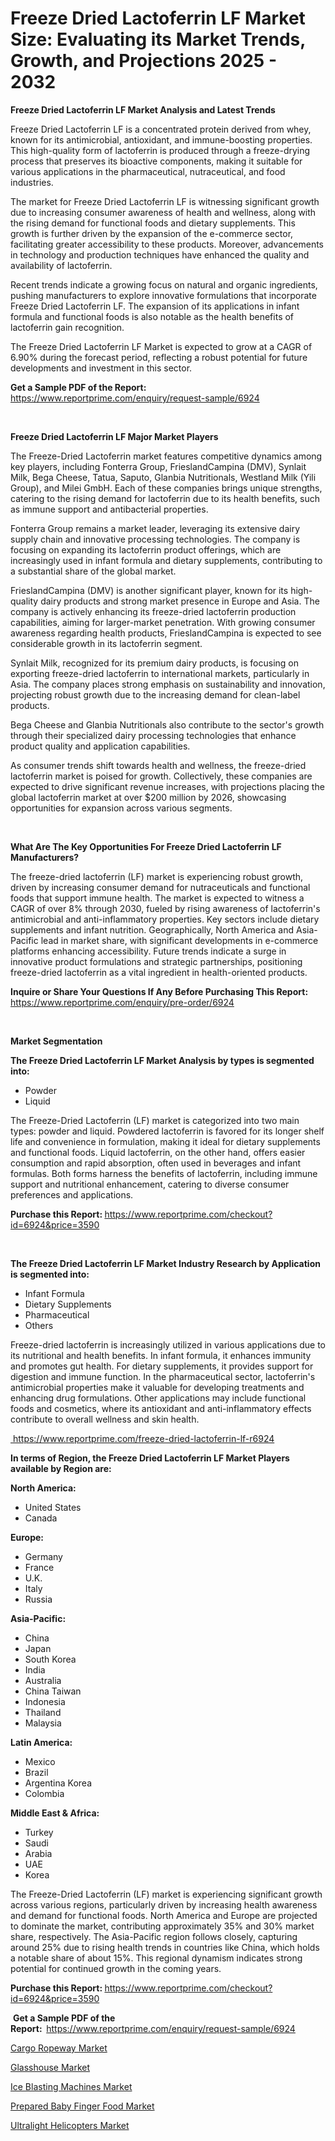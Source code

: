 <p><h1>Freeze Dried Lactoferrin LF Market Size: Evaluating its Market Trends, Growth, and Projections 2025 - 2032</h1></p><p><strong>Freeze Dried Lactoferrin LF Market Analysis and Latest Trends</strong></p>
<p><p>Freeze Dried Lactoferrin LF is a concentrated protein derived from whey, known for its antimicrobial, antioxidant, and immune-boosting properties. This high-quality form of lactoferrin is produced through a freeze-drying process that preserves its bioactive components, making it suitable for various applications in the pharmaceutical, nutraceutical, and food industries.</p><p>The market for Freeze Dried Lactoferrin LF is witnessing significant growth due to increasing consumer awareness of health and wellness, along with the rising demand for functional foods and dietary supplements. This growth is further driven by the expansion of the e-commerce sector, facilitating greater accessibility to these products. Moreover, advancements in technology and production techniques have enhanced the quality and availability of lactoferrin.</p><p>Recent trends indicate a growing focus on natural and organic ingredients, pushing manufacturers to explore innovative formulations that incorporate Freeze Dried Lactoferrin LF. The expansion of its applications in infant formula and functional foods is also notable as the health benefits of lactoferrin gain recognition.</p><p>The Freeze Dried Lactoferrin LF Market is expected to grow at a CAGR of 6.90% during the forecast period, reflecting a robust potential for future developments and investment in this sector.</p></p>
<p><strong>Get a Sample PDF of the Report:&nbsp;</strong> <a href="https://www.reportprime.com/enquiry/request-sample/6924?utm_campaign=3139&utm_medium=2&utm_source=Github&utm_content=ia&utm_term=19032025&utm_id=freeze-dried-lactoferrin-lf">https://www.reportprime.com/enquiry/request-sample/6924</a></p>
<p>&nbsp;</p>
<p><strong>Freeze Dried Lactoferrin LF Major Market Players</strong></p>
<p><p>The Freeze-Dried Lactoferrin market features competitive dynamics among key players, including Fonterra Group, FrieslandCampina (DMV), Synlait Milk, Bega Cheese, Tatua, Saputo, Glanbia Nutritionals, Westland Milk (Yili Group), and Milei GmbH. Each of these companies brings unique strengths, catering to the rising demand for lactoferrin due to its health benefits, such as immune support and antibacterial properties.</p><p>Fonterra Group remains a market leader, leveraging its extensive dairy supply chain and innovative processing technologies. The company is focusing on expanding its lactoferrin product offerings, which are increasingly used in infant formula and dietary supplements, contributing to a substantial share of the global market.</p><p>FrieslandCampina (DMV) is another significant player, known for its high-quality dairy products and strong market presence in Europe and Asia. The company is actively enhancing its freeze-dried lactoferrin production capabilities, aiming for larger-market penetration. With growing consumer awareness regarding health products, FrieslandCampina is expected to see considerable growth in its lactoferrin segment.</p><p>Synlait Milk, recognized for its premium dairy products, is focusing on exporting freeze-dried lactoferrin to international markets, particularly in Asia. The company places strong emphasis on sustainability and innovation, projecting robust growth due to the increasing demand for clean-label products.</p><p>Bega Cheese and Glanbia Nutritionals also contribute to the sector's growth through their specialized dairy processing technologies that enhance product quality and application capabilities.</p><p>As consumer trends shift towards health and wellness, the freeze-dried lactoferrin market is poised for growth. Collectively, these companies are expected to drive significant revenue increases, with projections placing the global lactoferrin market at over $200 million by 2026, showcasing opportunities for expansion across various segments.</p></p>
<p>&nbsp;</p>
<p><strong>What Are The Key Opportunities For Freeze Dried Lactoferrin LF Manufacturers?</strong></p>
<p><p>The freeze-dried lactoferrin (LF) market is experiencing robust growth, driven by increasing consumer demand for nutraceuticals and functional foods that support immune health. The market is expected to witness a CAGR of over 8% through 2030, fueled by rising awareness of lactoferrin's antimicrobial and anti-inflammatory properties. Key sectors include dietary supplements and infant nutrition. Geographically, North America and Asia-Pacific lead in market share, with significant developments in e-commerce platforms enhancing accessibility. Future trends indicate a surge in innovative product formulations and strategic partnerships, positioning freeze-dried lactoferrin as a vital ingredient in health-oriented products.</p></p>
<p><strong>Inquire or Share Your Questions If Any Before Purchasing This Report:</strong> <a href="https://www.reportprime.com/enquiry/pre-order/6924?utm_campaign=3139&utm_medium=2&utm_source=Github&utm_content=ia&utm_term=19032025&utm_id=freeze-dried-lactoferrin-lf">https://www.reportprime.com/enquiry/pre-order/6924</a></p>
<p>&nbsp;</p>
<p><strong>Market Segmentation</strong></p>
<p><strong>The Freeze Dried Lactoferrin LF Market Analysis by types is segmented into:</strong></p>
<p><ul><li>Powder</li><li>Liquid</li></ul></p>
<p><p>The Freeze-Dried Lactoferrin (LF) market is categorized into two main types: powder and liquid. Powdered lactoferrin is favored for its longer shelf life and convenience in formulation, making it ideal for dietary supplements and functional foods. Liquid lactoferrin, on the other hand, offers easier consumption and rapid absorption, often used in beverages and infant formulas. Both forms harness the benefits of lactoferrin, including immune support and nutritional enhancement, catering to diverse consumer preferences and applications.</p></p>
<p><strong>Purchase this Report:&nbsp;</strong><a href="https://www.reportprime.com/checkout?id=6924&price=3590&utm_campaign=3139&utm_medium=2&utm_source=Github&utm_content=ia&utm_term=19032025&utm_id=freeze-dried-lactoferrin-lf">https://www.reportprime.com/checkout?id=6924&price=3590</a></p>
<p>&nbsp;</p>
<p><strong>The Freeze Dried Lactoferrin LF Market Industry Research by Application is segmented into:</strong></p>
<p><ul><li>Infant Formula</li><li>Dietary Supplements</li><li>Pharmaceutical</li><li>Others</li></ul></p>
<p><p>Freeze-dried lactoferrin is increasingly utilized in various applications due to its nutritional and health benefits. In infant formula, it enhances immunity and promotes gut health. For dietary supplements, it provides support for digestion and immune function. In the pharmaceutical sector, lactoferrin's antimicrobial properties make it valuable for developing treatments and enhancing drug formulations. Other applications may include functional foods and cosmetics, where its antioxidant and anti-inflammatory effects contribute to overall wellness and skin health.</p></p>
<p><a href="https://www.reportprime.com/freeze-dried-lactoferrin-lf-r6924?utm_campaign=3139&utm_medium=2&utm_source=Github&utm_content=ia&utm_term=19032025&utm_id=freeze-dried-lactoferrin-lf">&nbsp;https://www.reportprime.com/freeze-dried-lactoferrin-lf-r6924</a></p>
<p><strong>In terms of Region, the Freeze Dried Lactoferrin LF Market Players available by Region are:</strong></p>
<p>
    <p> <strong> North America: </strong>
        <ul>
            <li>United States</li>
            <li>Canada</li>
        </ul>
        </p> 
    <p> <strong> Europe: </strong>
        <ul>
            <li>Germany</li>
            <li>France</li>
            <li>U.K.</li>
            <li>Italy</li>
            <li>Russia</li>
        </ul>
        </p> 
    <p> <strong> Asia-Pacific: </strong>
        <ul>
            <li>China</li>
            <li>Japan</li>
            <li>South Korea</li>
            <li>India</li>
            <li>Australia</li>
            <li>China Taiwan</li>
            <li>Indonesia</li>
            <li>Thailand</li>
            <li>Malaysia</li>
        </ul>
        </p> 
    <p> <strong> Latin America: </strong>
        <ul>
            <li>Mexico</li>
            <li>Brazil</li>
            <li>Argentina Korea</li>
            <li>Colombia</li>
        </ul>
        </p> 
    <p> <strong> Middle East & Africa: </strong>
        <ul>
            <li>Turkey</li>
            <li>Saudi</li>
            <li>Arabia</li>
            <li>UAE</li>
            <li>Korea</li>
        </ul>
    </p>
    </p>
<p><p>The Freeze-Dried Lactoferrin (LF) market is experiencing significant growth across various regions, particularly driven by increasing health awareness and demand for functional foods. North America and Europe are projected to dominate the market, contributing approximately 35% and 30% market share, respectively. The Asia-Pacific region follows closely, capturing around 25% due to rising health trends in countries like China, which holds a notable share of about 15%. This regional dynamism indicates strong potential for continued growth in the coming years.</p></p>
<p><strong>Purchase this Report: </strong><a href="https://www.reportprime.com/checkout?id=6924&price=3590&utm_campaign=3139&utm_medium=2&utm_source=Github&utm_content=ia&utm_term=19032025&utm_id=freeze-dried-lactoferrin-lf">https://www.reportprime.com/checkout?id=6924&price=3590</a></p>
<p>&nbsp;<strong>Get a Sample PDF of the Report:&nbsp;&nbsp;</strong><a href="https://www.reportprime.com/enquiry/request-sample/6924?utm_campaign=3139&utm_medium=2&utm_source=Github&utm_content=ia&utm_term=19032025&utm_id=freeze-dried-lactoferrin-lf">https://www.reportprime.com/enquiry/request-sample/6924</a></p>
<p><strong></strong></p>
<p><p><a href="https://www.linkedin.com/pulse/cargo-ropeway-market-forecasted-from-2025-2032-expanding-g5mpf?utm_campaign=3139&utm_medium=2&utm_source=Github&utm_content=ia&utm_term=19032025&utm_id=freeze-dried-lactoferrin-lf">Cargo Ropeway Market</a></p><p><a href="https://www.linkedin.com/pulse/glasshouse-market-analysis-report-focuses-its-growth-development-v8jgf?utm_campaign=3139&utm_medium=2&utm_source=Github&utm_content=ia&utm_term=19032025&utm_id=freeze-dried-lactoferrin-lf">Glasshouse Market</a></p><p><a href="https://www.linkedin.com/pulse/impact-change-trends-global-ice-blasting-machines-market-5amyf?utm_campaign=3139&utm_medium=2&utm_source=Github&utm_content=ia&utm_term=19032025&utm_id=freeze-dried-lactoferrin-lf">Ice Blasting Machines Market</a></p><p><a href="https://github.com/artussavasrv/Market-Research-Report-List-1/blob/main/prepared-baby-finger-food-market.md?utm_campaign=3139&utm_medium=2&utm_source=Github&utm_content=ia&utm_term=19032025&utm_id=freeze-dried-lactoferrin-lf">Prepared Baby Finger Food Market</a></p><p><a href="https://www.linkedin.com/pulse/trend-analysis-ultralight-helicopters-market-expected-growth-drztf?utm_campaign=3139&utm_medium=2&utm_source=Github&utm_content=ia&utm_term=19032025&utm_id=freeze-dried-lactoferrin-lf">Ultralight Helicopters Market</a></p></p>